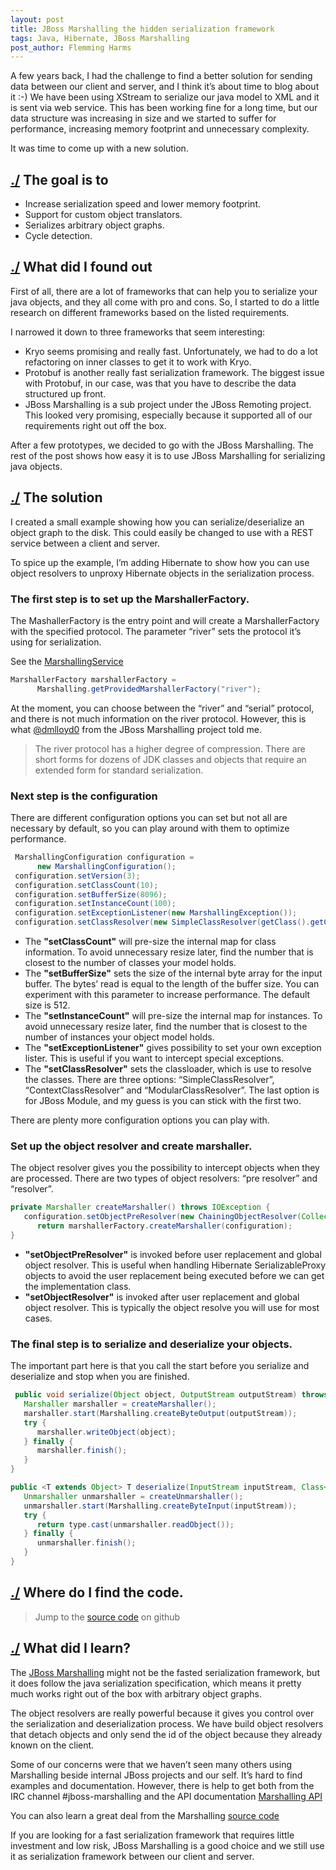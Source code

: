 ```yaml
---
layout: post
title: JBoss Marshalling the hidden serialization framework
tags: Java, Hibernate, JBoss Marshalling
post_author: Flemming Harms
---
```

A few years back, I had the challenge to find a better solution for sending data between our client and server, and I think it’s about time to blog about it :-) We have been using XStream to serialize our java model to XML and it is sent via web service. This has been working fine for a long time, but our data structure was increasing in size and we started to suffer for performance, increasing memory footprint and unnecessary complexity.

It was time to come up with a new solution.
<!--more-->
## <a name=”thegoal”>[./](#thegoal) The goal is to
*  Increase serialization speed and lower memory footprint.
*  Support for custom object translators.
*  Serializes arbitrary object graphs.
*  Cycle detection.

## <a name="whatdidifoundout"></a>[./](#whatdidifoundout) What did I found out
First of all, there are a lot of frameworks that can help you to serialize your java objects, and they all come with pro and cons. So, I started to do a little research on different frameworks based on the listed requirements.

I narrowed it down to three frameworks that seem interesting:

* Kryo seems promising and really fast. Unfortunately, we had to do a lot refactoring on inner classes to get it to work with Kryo.
* Protobuf is another really fast serialization framework. The biggest issue with Protobuf, in our case, was that you have to describe the data structured up front.
* JBoss Marshalling is a sub project under the JBoss Remoting project. This looked very promising, especially because it supported all of our requirements right out off the box.

After a few prototypes, we decided to go with the JBoss Marshalling. The rest of the post shows how easy it is to use JBoss Marshalling for serializing java objects.

## <a name="solution"></a>[./](#solution) The solution
I created a small example showing how you can serialize/deserialize an object graph to the disk. This could easily be changed to use with a REST service between a client and server.

To spice up the example, I’m adding Hibernate to show how you can use object resolvers to unproxy Hibernate objects in the serialization process.

### The first step is to set up the MarshallerFactory.
The MashallerFactory is the entry point and will create a MarshallerFactory with the specified protocol. The parameter “river” sets the protocol it’s using for serialization.

See the [MarshallingService](https://github.com/fharms/java-examples/blob/master/jboss-marshalling-example/src/main/java/com/fharms/marshalling/service/MarshallingService.java#L56)

```java
MarshallerFactory marshallerFactory =
      Marshalling.getProvidedMarshallerFactory("river");
```

At the moment, you can choose between the “river” and “serial” protocol, and there is not much information on the river protocol. However, this is what [@dmlloyd0](https://twitter.com/dmlloyd0) from the JBoss Marshalling project told me.

>The river protocol has a higher degree of compression. There are short forms for dozens of JDK classes and objects that require an extended form for standard serialization.

### Next step is the configuration
There are different configuration options you can set but not all are necessary by default, so you can play around with them to optimize performance.

``` java
 MarshallingConfiguration configuration =
      new MarshallingConfiguration();
 configuration.setVersion(3);
 configuration.setClassCount(10);
 configuration.setBufferSize(8096);
 configuration.setInstanceCount(100);
 configuration.setExceptionListener(new MarshallingException());
 configuration.setClassResolver(new SimpleClassResolver(getClass().getClassLoader()));
```

* The **"setClassCount"** will pre-size the internal map for class information. To avoid unnecessary resize later, find the number that is closest to the number of classes your model holds.
* The **"setBufferSize"** sets the size of the internal byte array for the input buffer. The bytes’ read is equal to the length of the buffer size. You can experiment with this parameter to increase performance. The default size is 512.
* The **"setInstanceCount"** will pre-size the internal map for instances. To avoid unnecessary resize later, find the number that is closest to the number of instances your object model holds.
* The **"setExceptionListener"** gives possibility to set your own exception lister. This is useful if you want to intercept special exceptions.
* The **"setClassResolver"** sets the classloader, which is use to resolve the classes. There are three options: “SimpleClassResolver”, “ContextClassResolver” and “ModularClassResolver”. The last option is for JBoss Module, and my guess is you can stick with the first two.

There are plenty more configuration options you can play with.

### Set up the object resolver and create marshaller.
The object resolver gives you the possibility to intercept objects when they are processed. There are two types of object resolvers: “pre resolver” and “resolver”.

```java
private Marshaller createMarshaller() throws IOException {
   configuration.setObjectPreResolver(new ChainingObjectResolver(Collections.singletonList(new HibernateDetachResolver())));
      return marshallerFactory.createMarshaller(configuration);
}

```
* **"setObjectPreResolver"** is invoked before user replacement and global object resolver. This is useful when handling Hibernate SerializableProxy objects to avoid the user replacement being executed before we can get the implementation class.
* **"setObjectResolver"** is invoked after user replacement and global object resolver. This is typically the object resolve you will use for most cases.

### The final step is to serialize and deserialize your objects.
The important part here is that you call the start before you serialize and deserialize and stop when you are finished.

```java
 public void serialize(Object object, OutputStream outputStream) throws IOException {
   Marshaller marshaller = createMarshaller();
   marshaller.start(Marshalling.createByteOutput(outputStream));
   try {
      marshaller.writeObject(object);
   } finally {
      marshaller.finish();
   }
}

public <T extends Object> T deserialize(InputStream inputStream, Class<T> type) throws Exception {
   Unmarshaller unmarshaller = createUnmarshaller();
   unmarshaller.start(Marshalling.createByteInput(inputStream));
   try {
      return type.cast(unmarshaller.readObject());
   } finally {
      unmarshaller.finish();
   }
}
```

## <a name="wheredoifindthecode"></a>[./](#wheredoifindthecode) Where do I find the code.

>Jump to the [source code](https://github.com/fharms/java-examples/tree/master/jboss-marshalling-example) on github

## <a name="whatdidilearn"></a>[./](#whatdidilearn) What did I learn?
The [JBoss Marshalling](http://jbossmarshalling.jboss.org/) might not be the fasted serialization framework, but it does follow the java serialization specification, which means it pretty much works right out of the box with arbitrary object graphs.

The object resolvers are really powerful because it gives you control over the serialization and deserialization process. We have build object resolvers that detach objects and only send the id of the object because they already known on the client.

Some of our concerns were that we haven’t seen many others using Marshalling beside internal JBoss projects and our self. It’s hard to find examples and documentation. However, there is help to get both from the IRC channel #jboss-marshalling and the API documentation [Marshalling API](http://jbossmarshalling.jboss.org/docs)

You can also learn a great deal from the Marshalling [source code](https://github.com/jboss-remoting/jboss-marshalling)

If you are looking for a fast serialization framework that requires little investment and low risk, JBoss Marshalling is a good choice and we still use it as serialization framework between our client and server.
